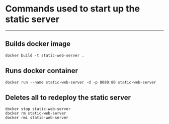# Commands used to start up the static server
***

## Builds docker image
```
docker build -t static-web-server .
```

## Runs docker container
```
docker run --name static-web-server -d -p 8080:80 static-web-server
```

## Deletes all to redeploy the static server
```
docker stop static-web-server      
docker rm static-web-server  
docker rmi static-web-server  
```